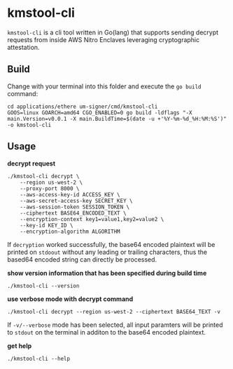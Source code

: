 # kmstool-cli

`kmstool-cli` is a cli tool written in Go(lang) that supports sending decrypt
requests from inside AWS Nitro Enclaves leveraging cryptographic attestation.

## Build

Change with your terminal into this folder and execute the `go build` command:

```shell
cd applications/ethere um-signer/cmd/kmstool-cli
GOOS=linux GOARCH=amd64 CGO_ENABLED=0 go build -ldflags "-X main.Version=v0.0.1 -X main.BuildTime=$(date -u +'%Y-%m-%d_%H:%M:%S')" -o kmstool-cli
```

## Usage

**decrypt request**

```shell
./kmstool-cli decrypt \
    --region us-west-2 \
    --proxy-port 8000 \
    --aws-access-key-id ACCESS_KEY \
    --aws-secret-access-key SECRET_KEY \
    --aws-session-token SESSION_TOKEN \
    --ciphertext BASE64_ENCODED_TEXT \
    --encryption-context key1=value1,key2=value2 \
    --key-id KEY_ID \
    --encryption-algorithm ALGORITHM
````

If `decryption` worked successfully, the base64 encoded plaintext will be printed on `stdoout` without any
leading or trailing characters, thus the based64 encoded string can directly be processed.

**show version information that has been specified during build time**

```shell
./kmstool-cli --version
```

**use verbose mode with decrypt command**

```shell
./kmstool-cli decrypt --region us-west-2 --ciphertext BASE64_TEXT -v
```

If `-v/--verbose` mode has been selected, all input paramters will be printed to `stdout` on the terminal in additon
to the base64 encoded plaintext.

**get help**

```shell
./kmstool-cli --help
```
